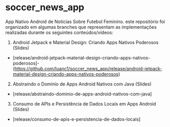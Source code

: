 # soccer_news_app
App Nativo Android de Notícias Sobre Futebol Feminino. este 
repositório foi organizado em algumas branches que representam as implementações realizadas durante os seguintes conteúdos/vídeos:

1. Android Jetpack e Material Design: Criando Apps Nativos Poderosos (Slides)
- [release/android-jetpack-material-design-criando-apps-nativos-poderosos]-(https://github.com/luanc1/soccer_news_app/release/android-jetpack-material-design-criando-apps-nativos-poderosos)
2. Abstraindo o Domínio de Apps Android Nativos com Java (Slides)
- [release/abstraindo-dominio-de-apps-android-nativos-com-java]
3. Consumo de APIs e Persistência de Dados Locais em Apps Android (Slides)
- [release/consumo-de-apis-e-persistencia-de-dados-locais]
